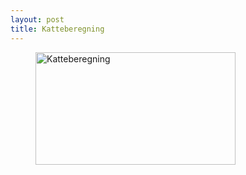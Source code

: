 ```yaml
---
layout: post
title: Katteberegning
---
```


<figure>
	<img src="{{ site.github.url }}/images/katteberegning.gif" height="180px" width="320px" alt="Katteberegning">
</figure>